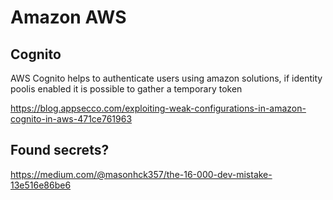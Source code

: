 # Amazon AWS


## Cognito

AWS Cognito helps to authenticate users using amazon solutions, if identity poolis enabled it is possible to gather a temporary token

https://blog.appsecco.com/exploiting-weak-configurations-in-amazon-cognito-in-aws-471ce761963

## Found secrets?

https://medium.com/@masonhck357/the-16-000-dev-mistake-13e516e86be6
